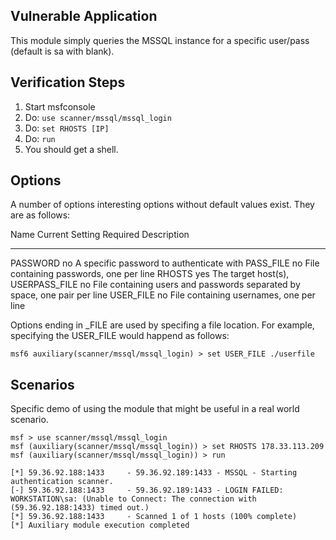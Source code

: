## Vulnerable Application

This module simply queries the MSSQL instance for a specific user/pass (default is sa with blank).

## Verification Steps
1. Start msfconsole
2. Do: `use scanner/mssql/mssql_login`
3. Do: `set RHOSTS [IP]`
4. Do: `run`
5. You should get a shell.

## Options
A number of options interesting options without default values exist. They are as follows:
 
   Name                 Current Setting  Required  Description
   ----                 ---------------  --------  -----------
   PASSWORD                              no        A specific password to authenticate with
   PASS_FILE                             no        File containing passwords, one per line
   RHOSTS                                yes       The target host(s),
   USERPASS_FILE                         no        File containing users and passwords separated by space, one pair per line
   USER_FILE                             no        File containing usernames, one per line

Options ending in _FILE are used by specifing a file location. For example, specifying the USER_FILE would happend as follows:

```
msf6 auxiliary(scanner/mssql/mssql_login) > set USER_FILE ./userfile
```


## Scenarios
Specific demo of using the module that might be useful in a real world scenario.
```
msf > use scanner/mssql/mssql_login
msf (auxiliary(scanner/mssql/mssql_login)) > set RHOSTS 178.33.113.209
msf (auxiliary(scanner/mssql/mssql_login)) > run 

[*] 59.36.92.188:1433     - 59.36.92.189:1433 - MSSQL - Starting authentication scanner.
[-] 59.36.92.188:1433     - 59.36.92.189:1433 - LOGIN FAILED: WORKSTATION\sa: (Unable to Connect: The connection with (59.36.92.188:1433) timed out.)
[*] 59.36.92.188:1433     - Scanned 1 of 1 hosts (100% complete)
[*] Auxiliary module execution completed
```